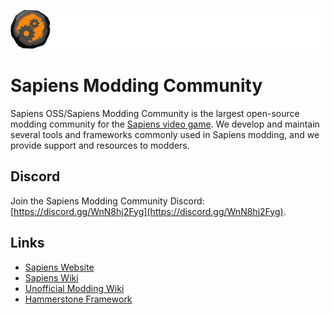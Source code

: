 ![](https://raw.githubusercontent.com/Sapiens-OSS/.github/main/profile/banner.png)
# Sapiens Modding Community
Sapiens OSS/Sapiens Modding Community is the largest open-source modding community for the [Sapiens video game](https://playsapiens.com/). We develop and maintain several tools and frameworks commonly used in Sapiens modding, and we provide support and resources to modders. 

## Discord
Join the Sapiens Modding Community Discord: [https://discord.gg/WnN8hj2Fyg](https://discord.gg/WnN8hj2Fyg).

## Links
 - [Sapiens Website](https://playsapiens.com/)
 - [Sapiens Wiki](https://wiki.playsapiens.com/index.php/Main_Page)
 - [Unofficial Modding Wiki](https://wiki.sapiens.dev/)
 - [Hammerstone Framework](https://wiki.sapiens.dev/hammerstone/introduction.html)
